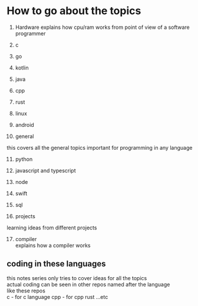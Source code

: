 # How to go about the topics

1. Hardware
explains how cpu/ram works from point of view of a software programmer  

2. c

3. go

4. kotlin

5. java

6. cpp

7. rust

8. linux

9. android

10. general

this covers all the general topics important for programming in any language

11. python

12. javascript and typescript

13. node

14. swift

15. sql

16. projects

learning ideas from different projects

17. compiler  
explains how a compiler works  

## coding in these languages

this notes series only tries to cover ideas for all the topics  
actual coding can be seen in other repos named after the language  
like these repos  
c - for c language
cpp - for cpp
rust 
...etc